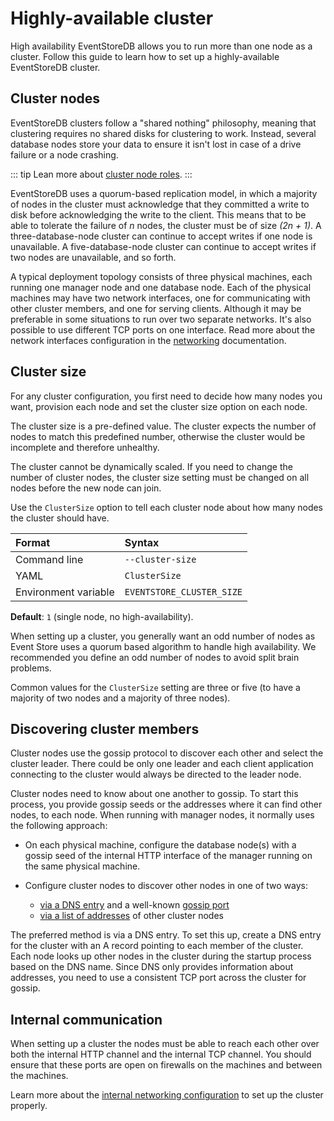 # Highly-available cluster

High availability EventStoreDB allows you to run more than one node as a cluster. Follow this guide to learn how to set up a highly-available EventStoreDB cluster.

## Cluster nodes

EventStoreDB clusters follow a "shared nothing" philosophy, meaning that clustering requires no shared disks for clustering to work. Instead, several database nodes store your data to ensure it isn't lost in case of a drive failure or a node crashing. 

::: tip
Lean more about [cluster node roles](./node-roles.md).
:::

EventStoreDB uses a quorum-based replication model, in which a majority of nodes in the cluster must acknowledge that they committed a write to disk before acknowledging the write to the client. This means that to be able to tolerate the failure of _n_ nodes, the cluster must be of size _(2n + 1)_. A three-database-node cluster can continue to accept writes if one node is unavailable. A five-database-node cluster can continue to accept writes if two nodes are unavailable, and so forth.

A typical deployment topology consists of three physical machines, each running one manager node and one database node. Each of the physical machines may have two network interfaces, one for communicating with other cluster members, and one for serving clients. Although it may be preferable in some situations to run over two separate networks. It's also possible to use different TCP ports on one interface. Read more about the network interfaces configuration in the [networking](../networking/) documentation. 

## Cluster size

For any cluster configuration, you first need to decide how many nodes you want, provision each node and set the cluster size option on each node.

The cluster size is a pre-defined value. The cluster expects the number of nodes to match this predefined number, otherwise the cluster would be incomplete and therefore unhealthy.

The cluster cannot be dynamically scaled. If you need to change the number of cluster nodes, the cluster size setting must be changed on all nodes before the new node can join.

Use the `ClusterSize` option to tell each cluster node about how many nodes the cluster should have.

| Format               | Syntax |
| :------------------- | :----- |
| Command line         | `--cluster-size` |
| YAML                 | `ClusterSize` |
| Environment variable | `EVENTSTORE_CLUSTER_SIZE` |

**Default**: `1` (single node, no high-availability).

When setting up a cluster, you generally want an odd number of nodes as Event Store uses a quorum based algorithm to handle high availability. We recommended you define an odd number of nodes to avoid split brain problems.

Common values for the `ClusterSize` setting are three or five (to have a majority of two nodes and a majority of three nodes).

## Discovering cluster members

Cluster nodes use the gossip protocol to discover each other and select the cluster leader. There could be only one leader and each client application connecting to the cluster would always be directed to the leader node. 

Cluster nodes need to know about one another to gossip. To start this process, you provide gossip seeds or the addresses where it can find other nodes, to each node. When running with manager nodes, it normally uses the following approach:

- On each physical machine, configure the database node(s) with a gossip seed of the internal HTTP interface of the manager running on the same physical machine.

- Configure cluster nodes to discover other nodes in one of two ways:
    - [via a DNS entry](./using-dns.md) and a well-known [gossip port](./gossip.md#gossip-port)
    - [via a list of addresses](./using-ip-addresses.md) of other cluster nodes

The preferred method is via a DNS entry. To set this up, create a DNS entry for the cluster with an A record pointing to each member of the cluster. Each node looks up other nodes in the cluster during the startup process based on the DNS name. Since DNS only provides information about addresses, you need to use a consistent TCP port across the cluster for gossip.

## Internal communication

When setting up a cluster the nodes must be able to reach each other over both the internal HTTP channel and the internal TCP channel. You should ensure that these ports are open on firewalls on the machines and between the machines.

Learn more about the [internal networking configuration](../networking/internal.md) to set up the cluster properly.


